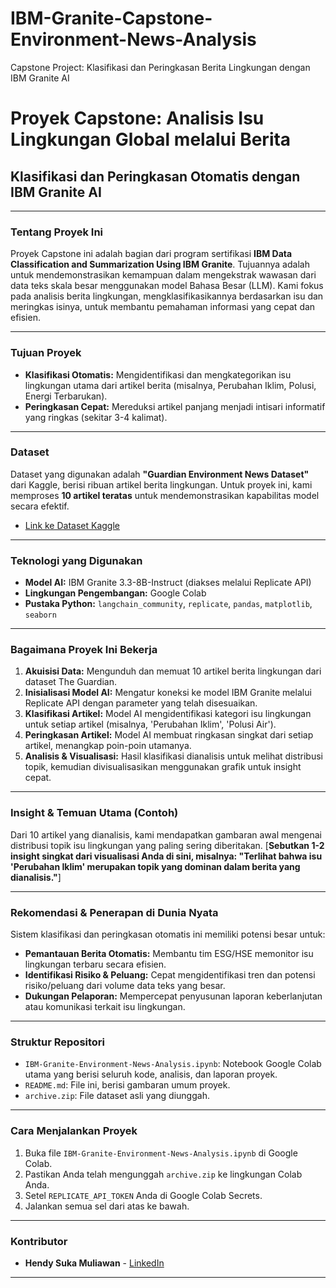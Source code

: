 # IBM-Granite-Capstone-Environment-News-Analysis
Capstone Project: Klasifikasi dan Peringkasan Berita Lingkungan dengan IBM Granite AI

# **Proyek Capstone: Analisis Isu Lingkungan Global melalui Berita**
## **Klasifikasi dan Peringkasan Otomatis dengan IBM Granite AI**

---

### **Tentang Proyek Ini**
Proyek Capstone ini adalah bagian dari program sertifikasi **IBM Data Classification and Summarization Using IBM Granite**. Tujuannya adalah untuk mendemonstrasikan kemampuan dalam mengekstrak wawasan dari data teks skala besar menggunakan model Bahasa Besar (LLM). Kami fokus pada analisis berita lingkungan, mengklasifikasikannya berdasarkan isu dan meringkas isinya, untuk membantu pemahaman informasi yang cepat dan efisien.

---

### **Tujuan Proyek**
* **Klasifikasi Otomatis:** Mengidentifikasi dan mengkategorikan isu lingkungan utama dari artikel berita (misalnya, Perubahan Iklim, Polusi, Energi Terbarukan).
* **Peringkasan Cepat:** Mereduksi artikel panjang menjadi intisari informatif yang ringkas (sekitar 3-4 kalimat).

---

### **Dataset**
Dataset yang digunakan adalah **"Guardian Environment News Dataset"** dari Kaggle, berisi ribuan artikel berita lingkungan. Untuk proyek ini, kami memproses **10 artikel teratas** untuk mendemonstrasikan kapabilitas model secara efektif.
* [Link ke Dataset Kaggle](https://www.kaggle.com/datasets/beridzeg45/guardian-environment-related-news/data)

---

### **Teknologi yang Digunakan**
* **Model AI:** IBM Granite 3.3-8B-Instruct (diakses melalui Replicate API)
* **Lingkungan Pengembangan:** Google Colab
* **Pustaka Python:** `langchain_community`, `replicate`, `pandas`, `matplotlib`, `seaborn`

---

### **Bagaimana Proyek Ini Bekerja**
1.  **Akuisisi Data:** Mengunduh dan memuat 10 artikel berita lingkungan dari dataset The Guardian.
2.  **Inisialisasi Model AI:** Mengatur koneksi ke model IBM Granite melalui Replicate API dengan parameter yang telah disesuaikan.
3.  **Klasifikasi Artikel:** Model AI mengidentifikasi kategori isu lingkungan untuk setiap artikel (misalnya, 'Perubahan Iklim', 'Polusi Air').
4.  **Peringkasan Artikel:** Model AI membuat ringkasan singkat dari setiap artikel, menangkap poin-poin utamanya.
5.  **Analisis & Visualisasi:** Hasil klasifikasi dianalisis untuk melihat distribusi topik, kemudian divisualisasikan menggunakan grafik untuk insight cepat.

---

### **Insight & Temuan Utama (Contoh)**
Dari 10 artikel yang dianalisis, kami mendapatkan gambaran awal mengenai distribusi topik isu lingkungan yang paling sering diberitakan. [**Sebutkan 1-2 insight singkat dari visualisasi Anda di sini, misalnya: "Terlihat bahwa isu 'Perubahan Iklim' merupakan topik yang dominan dalam berita yang dianalisis."**]

---

### **Rekomendasi & Penerapan di Dunia Nyata**
Sistem klasifikasi dan peringkasan otomatis ini memiliki potensi besar untuk:
* **Pemantauan Berita Otomatis:** Membantu tim ESG/HSE memonitor isu lingkungan terbaru secara efisien.
* **Identifikasi Risiko & Peluang:** Cepat mengidentifikasi tren dan potensi risiko/peluang dari volume data teks yang besar.
* **Dukungan Pelaporan:** Mempercepat penyusunan laporan keberlanjutan atau komunikasi terkait isu lingkungan.

---

### **Struktur Repositori**
* `IBM-Granite-Environment-News-Analysis.ipynb`: Notebook Google Colab utama yang berisi seluruh kode, analisis, dan laporan proyek.
* `README.md`: File ini, berisi gambaran umum proyek.
* `archive.zip`: File dataset asli yang diunggah.

---

### **Cara Menjalankan Proyek**
1.  Buka file `IBM-Granite-Environment-News-Analysis.ipynb` di Google Colab.
2.  Pastikan Anda telah mengunggah `archive.zip` ke lingkungan Colab Anda.
3.  Setel `REPLICATE_API_TOKEN` Anda di Google Colab Secrets.
4.  Jalankan semua sel dari atas ke bawah.

---

### **Kontributor**
* **Hendy Suka Muliawan** - [LinkedIn](https://www.linkedin.com/in/hendy-suka-muliawan)

---
